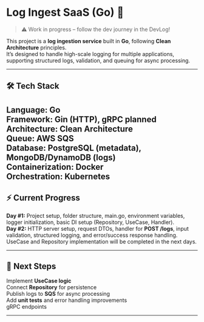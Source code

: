 # Log Ingest SaaS (Go) 🚀

> ⚠️ Work in progress – follow the dev journey in the DevLog!

This project is a **log ingestion service** built in **Go**, following **Clean Architecture** principles.  
It’s designed to handle high-scale logging for multiple applications, supporting structured logs, validation, and queuing for async processing.  

---
## 🛠 Tech Stack

**Language:** Go  
**Framework:** Gin (HTTP), gRPC planned  
**Architecture:** Clean Architecture  
**Queue:** AWS SQS  
**Database:** PostgreSQL (metadata), MongoDB/DynamoDB (logs)  
**Containerization:** Docker  
**Orchestration:** Kubernetes  
---

## ⚡ Current Progress

**Day #1:** Project setup, folder structure, main.go, environment variables, logger initialization, basic DI setup (Repository, UseCase, Handler).  
**Day #2:** HTTP server setup, request DTOs, handler for **POST /logs**, input validation, structured logging, and error/success response handling.  
UseCase and Repository implementation will be completed in the next days.  

---

## 📌 Next Steps

Implement **UseCase logic**  
Connect **Repository** for persistence  
Publish logs to **SQS** for async processing  
Add **unit tests** and error handling improvements  
gRPC endpoints  

---